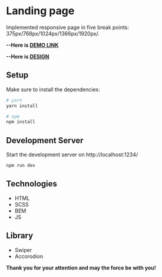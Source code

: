 # Landing page
Implemented responsive page in five break points: 375px/768px/1024px/1366px/1920px/.

**--Here is [DEMO LINK](https://anton-liada.github.io/landing-Ocean/)**

**--Here is [DESIGN](https://www.figma.com/file/PQZPy117Zlowfrs0AnvhVs/Test?node-id=0%3A1&t=1GTYCSu3eq1PW2JO-0)**

## Setup

Make sure to install the dependencies:

```bash
# yarn
yarn install

# npm
npm install
```

## Development Server

Start the development server on http://localhost:1234/

```bash
npm run dev
```

## Technologies
- HTML
- SCSS
- BEM
- JS

## Library
- Swiper
- Accоrodion

**Thank you for your attention and may the force be with you!**
